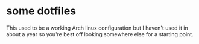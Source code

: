 # some dotfiles

This used to be a working Arch linux configuration but I haven't used it in about a year so you're best off looking somewhere else for a starting point.
